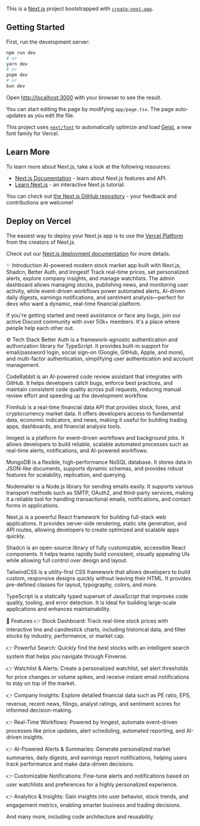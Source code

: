 This is a [Next.js](https://nextjs.org) project bootstrapped with [`create-next-app`](https://nextjs.org/docs/app/api-reference/cli/create-next-app).

## Getting Started

First, run the development server:

```bash
npm run dev
# or
yarn dev
# or
pnpm dev
# or
bun dev
```

Open [http://localhost:3000](http://localhost:3000) with your browser to see the result.

You can start editing the page by modifying `app/page.tsx`. The page auto-updates as you edit the file.

This project uses [`next/font`](https://nextjs.org/docs/app/building-your-application/optimizing/fonts) to automatically optimize and load [Geist](https://vercel.com/font), a new font family for Vercel.

## Learn More

To learn more about Next.js, take a look at the following resources:

- [Next.js Documentation](https://nextjs.org/docs) - learn about Next.js features and API.
- [Learn Next.js](https://nextjs.org/learn) - an interactive Next.js tutorial.

You can check out [the Next.js GitHub repository](https://github.com/vercel/next.js) - your feedback and contributions are welcome!

## Deploy on Vercel

The easiest way to deploy your Next.js app is to use the [Vercel Platform](https://vercel.com/new?utm_medium=default-template&filter=next.js&utm_source=create-next-app&utm_campaign=create-next-app-readme) from the creators of Next.js.

Check out our [Next.js deployment documentation](https://nextjs.org/docs/app/building-your-application/deploying) for more details.







✨ Introduction
AI-powered modern stock market app built with Next.js, Shadcn, Better Auth, and Inngest! Track real-time prices, set personalized alerts, explore company insights, and manage watchlists. The admin dashboard allows managing stocks, publishing news, and monitoring user activity, while event-driven workflows power automated alerts, AI-driven daily digests, earnings notifications, and sentiment analysis—perfect for devs who want a dynamic, real-time financial platform.

If you're getting started and need assistance or face any bugs, join our active Discord community with over 50k+ members. It's a place where people help each other out.



⚙️ Tech Stack
Better Auth is a framework-agnostic authentication and authorization library for TypeScript. It provides built-in support for email/password login, social sign-on (Google, GitHub, Apple, and more), and multi-factor authentication, simplifying user authentication and account management.

CodeRabbit is an AI-powered code review assistant that integrates with GitHub. It helps developers catch bugs, enforce best practices, and maintain consistent code quality across pull requests, reducing manual review effort and speeding up the development workflow.

Finnhub is a real-time financial data API that provides stock, forex, and cryptocurrency market data. It offers developers access to fundamental data, economic indicators, and news, making it useful for building trading apps, dashboards, and financial analysis tools.

Inngest is a platform for event-driven workflows and background jobs. It allows developers to build reliable, scalable automated processes such as real-time alerts, notifications, and AI-powered workflows.

MongoDB is a flexible, high-performance NoSQL database. It stores data in JSON-like documents, supports dynamic schemas, and provides robust features for scalability, replication, and querying.

Nodemailer is a Node.js library for sending emails easily. It supports various transport methods such as SMTP, OAuth2, and third-party services, making it a reliable tool for handling transactional emails, notifications, and contact forms in applications.

Next.js is a powerful React framework for building full-stack web applications. It provides server-side rendering, static site generation, and API routes, allowing developers to create optimized and scalable apps quickly.

Shadcn is an open-source library of fully customizable, accessible React components. It helps teams rapidly build consistent, visually appealing UIs while allowing full control over design and layout.

TailwindCSS is a utility-first CSS framework that allows developers to build custom, responsive designs quickly without leaving their HTML. It provides pre-defined classes for layout, typography, colors, and more.

TypeScript is a statically typed superset of JavaScript that improves code quality, tooling, and error detection. It is ideal for building large-scale applications and enhances maintainability.

🔋 Features
👉 Stock Dashboard: Track real-time stock prices with interactive line and candlestick charts, including historical data, and filter stocks by industry, performance, or market cap.

👉 Powerful Search: Quickly find the best stocks with an intelligent search system that helps you navigate through Finverse.

👉 Watchlist & Alerts: Create a personalized watchlist, set alert thresholds for price changes or volume spikes, and receive instant email notifications to stay on top of the market.

👉 Company Insights: Explore detailed financial data such as PE ratio, EPS, revenue, recent news, filings, analyst ratings, and sentiment scores for informed decision-making.

👉 Real-Time Workflows: Powered by Inngest, automate event-driven processes like price updates, alert scheduling, automated reporting, and AI-driven insights.

👉 AI-Powered Alerts & Summaries: Generate personalized market summaries, daily digests, and earnings report notifications, helping users track performance and make data-driven decisions.

👉 Customizable Notifications: Fine-tune alerts and notifications based on user watchlists and preferences for a highly personalized experience.

👉 Analytics & Insights: Gain insights into user behavior, stock trends, and engagement metrics, enabling smarter business and trading decisions.

And many more, including code architecture and reusability.